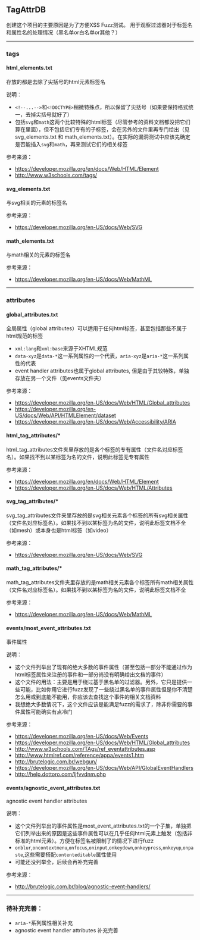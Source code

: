 ## TagAttrDB

创建这个项目的主要原因是为了方便XSS Fuzz测试。
用于观察过滤器对于标签名和属性名的处理情况（黑名单or白名单or其他？）

----------

### tags

#### html_elements.txt

存放的都是去除了尖括号的html元素标签名

说明：
- `<!--...-->`和`<!DOCTYPE>`稍微特殊点，所以保留了尖括号（如果要保持格式统一，去掉尖括号就好了）
- 包括`svg`和`math`这两个比较特殊的html标签（尽管参考的资料文档都没把它们算在里面），但不包括它们专有的子标签，会在另外的文件里再专门给出（见svg_elements.txt 和 math_elements.txt）。在实际的漏洞测试中应该先确定是否能插入`svg`和`math`，再来测试它们的相关标签

参考来源：
- https://developer.mozilla.org/en/docs/Web/HTML/Element
- http://www.w3schools.com/tags/


#### svg_elements.txt

与svg相关的元素的标签名

参考来源：
- https://developer.mozilla.org/en-US/docs/Web/SVG

#### math_elements.txt

与math相关的元素的标签名

参考来源：
- https://developer.mozilla.org/en-US/docs/Web/MathML


----------

### attributes

#### global_attributes.txt


全局属性（global attributes）可以适用于任何html标签，甚至包括那些不属于html规范的标签

- `xml:lang`和`xml:base`来源于XHTML规范
- `data-xyz`是`data-*`这一系列属性的一个代表，`aria-xyz`是`aria-*`这一系列属性的代表
- event handler attributes也属于global attributes, 但是由于其较特殊，单独存放在另一个文件（见events文件夹）

参考来源：
- https://developer.mozilla.org/en-US/docs/Web/HTML/Global_attributes
- https://developer.mozilla.org/en-US/docs/Web/API/HTMLElement/dataset
- https://developer.mozilla.org/en-US/docs/Web/Accessibility/ARIA

#### html_tag_attributes/*

html_tag_attributes文件夹里存放的是各个标签的专有属性（文件名对应标签名）。如果找不到以某标签为名的文件，说明此标签无专有属性

参考来源：
- https://developer.mozilla.org/en/docs/Web/HTML/Element
- https://developer.mozilla.org/en-US/docs/Web/HTML/Attributes

#### svg_tag_attributes/*

svg_tag_attributes文件夹里存放的是svg相关元素各个标签的所有svg相关属性（文件名对应标签名）。如果找不到以某标签为名的文件，说明此标签文档不全（如mesh）或本身也是html标签（如video）

参考来源：
- https://developer.mozilla.org/en-US/docs/Web/SVG

#### math_tag_attributes/*

math_tag_attributes文件夹里存放的是math相关元素各个标签所有math相关属性（文件名对应标签名）。如果找不到以某标签为名的文件，说明此标签文档不全

参考来源：
- https://developer.mozilla.org/en-US/docs/Web/MathML

#### events/most_event_attributes.txt

事件属性

说明：
- 这个文件列举出了现有的绝大多数的事件属性（甚至包括一部分不能通过作为html标签属性来注册的事件和一部分尚没有明确给出文档的事件）
- 这个文件的用法：主要是用于绕过基于黑名单的过滤器。另外，它只是提供一些可能，比如你用它进行fuzz发现了一些绕过黑名单的事件属性但是你不清楚怎么用或到底能不能用，你应该去查找这个事件的相关文档资料
- 我想绝大多数情况下，这个文件应该是能满足fuzz的需求了，除非你需要的事件属性可能确实有点冷门

参考来源：
- https://developer.mozilla.org/en-US/docs/Web/Events
- https://developer.mozilla.org/en-US/docs/Web/HTML/Global_attributes
- http://www.w3schools.com/TAgs/ref_eventattributes.asp
- http://www.htmlref.com/reference/appa/events1.htm
- http://brutelogic.com.br/webgun/
- https://developer.mozilla.org/en-US/docs/Web/API/GlobalEventHandlers
- http://help.dottoro.com/ljfvvdnm.php

#### events/agnostic_event_attributes.txt

agnostic event handler attributes

说明：
- 这个文件列举出的事件属性是most_event_attributes.txt的一个子集，单独把它们列举出来的原因是这些事件属性可以在几乎任何html元素上触发（包括非标准的html元素）。方便在标签名被限制了的情况下进行fuzz
- `onblur`,`oncontextmenu`,`onfocus`,`oninput`,`onkeydown`,`onkeypress`,`onkeyup`,`onpaste`,这些需要搭配`contenteditable`属性使用
- 可能还没列举全，后续会再补充完善

参考来源：
- http://brutelogic.com.br/blog/agnostic-event-handlers/


----------

### 待补充完善：

- `aria-*`系列属性相关补充
- agnostic event handler attributes 补充完善
